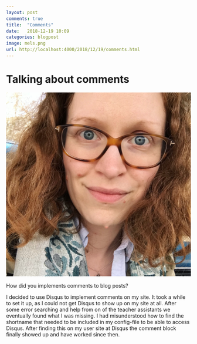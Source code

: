 ```yaml
---
layout: post
comments: true
title:  "Comments"
date:   2018-12-19 10:09
categories: blogpost
image: mels.png
url: http://localhost:4000/2018/12/19/comments.html
---
```


# Talking about comments

![PicOfMe](./images/me.png)

How did you implements comments to blog posts?

I decided to use Disqus to implement comments on my site. It took a while to set it up, as I could not get Disqus to show up on my site at all. After some error searching and help from on of the teacher assistants we eventually found what I was missing. I had misunderstood how to find the shortname that needed to be included in my config-file to be able to access Disqus. After finding this on my user site at Disqus the comment block finally showed up and have worked since then. 

